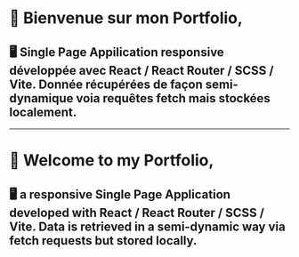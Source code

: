 
# 👋 Bienvenue sur mon Portfolio,


<h2> 🖥️ Single Page Appilication responsive développée avec React / React Router / SCSS / Vite. Donnée récupérées de façon semi-dynamique voia requêtes fetch mais stockées localement. </h2>


------------------------------------------------

# 👋 Welcome to my Portfolio,

<h2> 🖥️ a responsive Single Page Application developed with React / React Router / SCSS / Vite. Data is retrieved in a semi-dynamic way via fetch requests but stored locally. </h2>